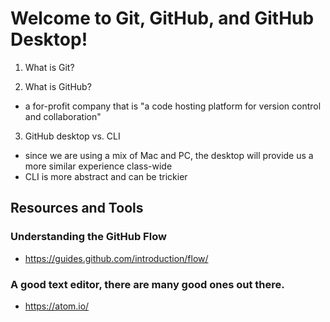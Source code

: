 # Welcome to Git, GitHub, and GitHub Desktop!

1. What is Git?

2. What is GitHub?
  * a for-profit company that is "a code hosting platform for version control and collaboration"

3. GitHub desktop vs. CLI
  * since we are using a mix of Mac and PC, the desktop will provide us a more similar experience class-wide
  * CLI is more abstract and can be trickier

## Resources and Tools
### Understanding the GitHub Flow
 * https://guides.github.com/introduction/flow/

### A good text editor, there are many good ones out there.
 * https://atom.io/
